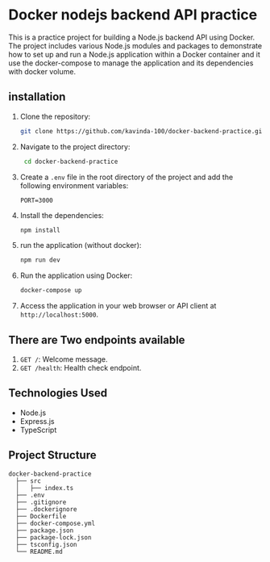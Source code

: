 # Docker nodejs backend API practice

This is a practice project for building a Node.js backend API using Docker. The project includes various Node.js modules and packages to demonstrate how to set up and run a Node.js application within a Docker container and it use the docker-compose to manage the application and its dependencies with docker volume.

## installation

1. Clone the repository:

   ```bash
   git clone https://github.com/kavinda-100/docker-backend-practice.git
   ```

2. Navigate to the project directory:

   ```bash
    cd docker-backend-practice
    ```

3. Create a `.env` file in the root directory of the project and add the following environment variables:

   ```env
   PORT=3000
   ```

4. Install the dependencies:

   ```bash
   npm install
   ```

5. run the application (without docker):

   ```bash
   npm run dev
   ```

6. Run the application using Docker:

   ```bash
   docker-compose up
   ```

7. Access the application in your web browser or API client at `http://localhost:5000`.

## There are Two endpoints available

1. `GET /`: Welcome message.
2. `GET /health`: Health check endpoint.

## Technologies Used

- Node.js
- Express.js
- TypeScript

## Project Structure

```
docker-backend-practice
  ├── src
  │   ├── index.ts
  ├── .env
  ├── .gitignore
  ├── .dockerignore
  ├── Dockerfile
  ├── docker-compose.yml
  ├── package.json
  ├── package-lock.json
  ├── tsconfig.json
  └── README.md
  
```
